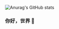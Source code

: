 ![Anurag's GitHub stats](https://github-readme-stats.vercel.app/api?username=liyihang&show_icons=true&theme=radical)
### 你好，世界 👋


<!--
**liyihang1024/liyihang1024** is a ✨ _special_ ✨ repository because its `README.md` (this file) appears on your GitHub profile.

Here are some ideas to get you started:

- 🔭 I’m currently working on ...
- 🌱 I’m currently learning ...
- 👯 I’m looking to collaborate on ...
- 🤔 I’m looking for help with ...
- 💬 Ask me about ...
- 📫 How to reach me: ...
- 😄 Pronouns: ...
- ⚡ Fun fact: ...
-->
